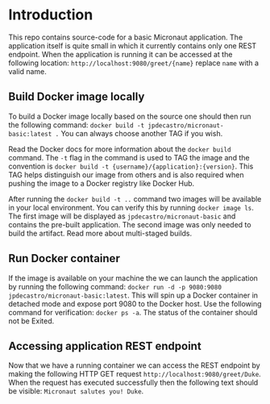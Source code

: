 # Introduction
This repo contains source-code for a basic Micronaut application. The application itself
is quite small in which it currently contains only one REST endpoint. When the application
is running it can be accessed at the following location: `http://localhost:9080/greet/{name}` 
replace `name` with a valid name.

## Build Docker image locally
To build a Docker image locally based on the source one should then run the following 
command: `docker build -t jpdecastro/micronaut-basic:latest .` You can always choose another
TAG if you wish.

Read the Docker docs for more information about the `docker build` command. 
The `-t` flag in the command is used to TAG the image and the convention 
is `docker build -t {username}/{application}:{version}`. This TAG helps distinguish our
image from others and is also required when pushing the image to a Docker registry 
like Docker Hub.

After running the `docker build -t ..` command two images will be available in your local environment.
You can verify this by running `docker image ls`. The first image will be displayed as 
`jpdecastro/micronaut-basic` and contains the pre-built application. The second image was only needed to
build the artifact. Read more about multi-staged builds.

## Run Docker container
If the image is available on your machine the we can launch the application by running the
following command: `docker run -d -p 9080:9080 jpdecastro/micronaut-basic:latest`. This will
spin up a Docker container in detached mode and expose port 9080 to the Docker host. Use the
following command for verification: `docker ps -a`. The status of the container should not be
Exited.

## Accessing application REST endpoint
Now that we have a running container we can access the REST endpoint by making the
following HTTP GET request `http://localhost:9080/greet/Duke`. When the request has 
executed successfully then the following text should be visible: `Micronaut salutes you! Duke`.
